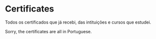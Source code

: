 # Certificates
Todos os certificados que já recebi, das intituições e cursos que estudei.

Sorry, the certificates are all in Portuguese.
